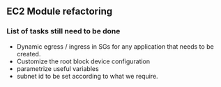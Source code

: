 ## EC2 Module refactoring

### List of tasks still need to be done

- Dynamic egress / ingress in SGs for any application that needs to be created.
- Customize the root block device configuration
- parametrize useful variables
- subnet id to be set according to what we require.
